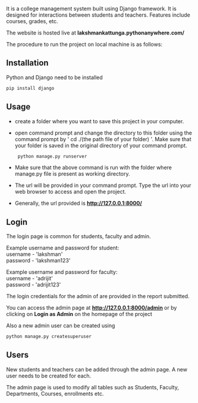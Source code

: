 It is a college management system built using Django framework. It is designed for interactions between students and teachers. Features include courses, grades, etc.

The website is hosted live at **lakshmankattunga.pythonanywhere.com/**

The procedure to run the project on local machine is as follows: 

## Installation

Python and Django need to be installed

```bash
pip install django
```

## Usage
- create a folder where you want to save this project in your computer.  
- open command prompt and change the directory to this folder using the
command prompt by ' cd ./(the path file of your folder) '. Make sure that
your folder is saved in the original directory of your command prompt.

  ```bash
   python manage.py runserver
   ```

-  Make sure that the above command is run with the folder where manage.py file is present as working directory.
 
- The url will be provided in your command prompt. Type the url into your web browser to access and open the project.

- Generally, the url provided is  **http://127.0.0.1:8000/**

## Login

The login page is common for students, faculty and admin.  

Example username and password for student:  
username - 'lakshman'  
password - 'lakshman123'  

Example username and password for faculty:  
username - 'adrijit'  
password - 'adrijit123'  

The login credentials for the admin of are provided in the report submitted.

You can access the admin page at **http://127.0.0.1:8000/admin** or by clicking on **Login as Admin** on the homepage of the project 

Also a new admin user can be created using

```bash
python manage.py createsuperuser
```

## Users

New students and teachers can be added through the admin page. A new user needs to be created for each. 

The admin page is used to modify all tables such as Students, Faculty, Departments, Courses, enrollments etc.